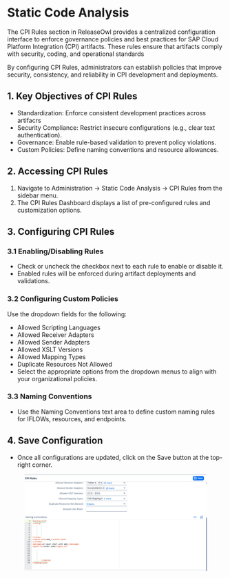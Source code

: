 # Static Code Analysis

The CPI Rules section in ReleaseOwl provides a centralized configuration interface to enforce governance policies and best practices for SAP Cloud Platform Integration (CPI) artifacts. These rules ensure that artifacts comply with security, coding, and operational standards

By configuring CPI Rules, administrators can establish policies that improve security, consistency, and reliability in CPI development and deployments.

## 1. Key Objectives of CPI Rules

* Standardization: Enforce consistent development practices across artifacrs
* Security Compliance: Restrict insecure configurations (e.g., clear text authentication).
* Governance: Enable rule-based validation to prevent policy violations.
* Custom Policies: Define naming conventions and resource allowances.

## 2. Accessing CPI Rules

1. Navigate to Administration → Static Code Analysis → CPI Rules from the sidebar menu.
2. The CPI Rules Dashboard displays a list of pre-configured rules and customization options.

## 3. Configuring CPI Rules

### 3.1 Enabling/Disabling Rules

* Check or uncheck the checkbox next to each rule to enable or disable it.
* Enabled rules will be enforced during artifact deployments and validations.

### 3.2 Configuring Custom Policies

Use the dropdown fields for the following:

* Allowed Scripting Languages
* Allowed Receiver Adapters
* Allowed Sender Adapters
* Allowed XSLT Versions
* Allowed Mapping Types
* Duplicate Resources Not Allowed
* Select the appropriate options from the dropdown menus to align with your organizational policies.

### 3.3 Naming Conventions

* Use the Naming Conventions text area to define custom naming rules for IFLOWs, resources, and endpoints.

## 4. Save Configuration

* Once all configurations are updated, click on the Save button at the top-right corner.

<figure><img src="../../.gitbook/assets/image (6) (1) (1) (1) (1).png" alt=""><figcaption></figcaption></figure>
